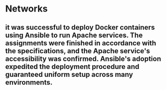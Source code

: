 # Networks

## it was successful to deploy Docker containers using Ansible to run Apache services. The assignments were finished in accordance with the specifications, and the Apache service's accessibility was confirmed. Ansible's adoption expedited the deployment procedure and guaranteed uniform setup across many environments.


